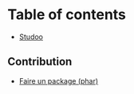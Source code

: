 # Table of contents

* [Studoo](README.md)

## Contribution

* [Faire un package (phar)](contribution/faire-un-package-phar.md)
